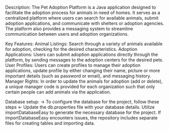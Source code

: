 Description:
The Pet Adoption Platform is a Java application designed to facilitate the adoption process for animals in need of homes. It serves as a centralized platform where users can search for available animals, submit adoption applications, and communicate with shelters or adoption agencies. The platform also provides a messaging system to streamline communication between users and adoption organizations.

Key Features:
Animal Listings: Search through a variety of animals available for adoption, checking for the desired characteristics.
Adoption Applications: Users can submit adoption applications directly through the platform, by sending messages to the adoption centers for the desired pets.
User Profiles: Users can create profiles to manage their adoption applications, update profile by either changing their name, picture or more important details (such as password or email), and messaging history.
Manager Rights: In order to update the animals for adoption (add or delete), a unique manager code is provided for each organization such that only certain people can add animals via the application.

Database setup:
-> To configure the database for the project, follow these steps <-
Update the db.properties file with your database details.
Utilize importDatabaseEasy to generate the necessary database for the project.
If importDatabaseEasy encounters issues, the repository includes separate files for creating tables and importing data.
